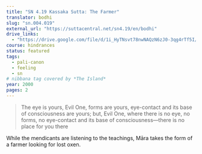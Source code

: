 ```yaml
---
title: "SN 4.19 Kassaka Sutta: The Farmer"
translator: bodhi
slug: "sn.004.019"
external_url: "https://suttacentral.net/sn4.19/en/bodhi"
drive_links:
  - "https://drive.google.com/file/d/1i_HyTNsvt78nwNAQzN6zJ0-3qg4rTf5I/view?usp=drivesdk"
course: hindrances
status: featured
tags:
  - pali-canon
  - feeling
  - sn
# nibbana tag covered by *The Island*
year: 2000
pages: 2
---
```


> The eye is yours, Evil One, forms are yours, eye-contact and its base of consciousness are yours; but, Evil One, where there is no eye, no forms, no eye-contact and its base of consciousness—there is no place for you there

While the mendicants are listening to the teachings, Māra takes the form of a farmer looking for lost oxen.
